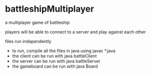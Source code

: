 # battleshipMultiplayer
a multiplayer game of battleship

players will be able to connect to a server and play against each other

files run independently
- to run, compile all the files in java using javac *.java
- the client can be run with java battleClient
- the server can be run with java battleServer
- the gameboard can be run with java Board
